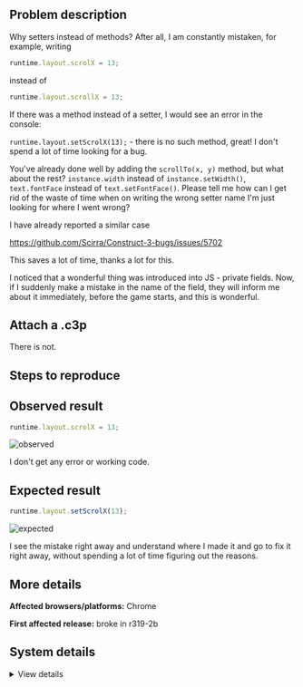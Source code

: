 ## Problem description

Why setters instead of methods? After all, I am constantly mistaken, for example, writing

```javascript
runtime.layout.scrolX = 13;
```

instead of

```javascript
runtime.layout.scrollX = 13;
```

If there was a method instead of a setter, I would see an error in the console:

`runtime.layout.setScrolX(13);` - there is no such method, great! I don't spend a lot of time looking for a bug.

You've already done well by adding the `scrollTo(x, y)` method, but what about the rest? `instance.width` instead of `instance.setWidth()`, `text.fontFace` instead of `text.setFontFace()`. Please tell me how can I get rid of the waste of time when on writing the wrong setter name I'm just looking for where I went wrong?

I have already reported a similar case

https://github.com/Scirra/Construct-3-bugs/issues/5702

This saves a lot of time, thanks a lot for this.

I noticed that a wonderful thing was introduced into JS - private fields. Now, if I suddenly make a mistake in the name of the field, they will inform me about it immediately, before the game starts, and this is wonderful.

## Attach a .c3p

There is not.

## Steps to reproduce



## Observed result

```javascript
runtime.layout.scrolX = 13;
```

![observed](https://user-images.githubusercontent.com/91274932/204441366-49079540-8109-4b9f-8c32-524eb4ea6c6a.png)

I don't get any error or working code.

## Expected result

```javascript
runtime.layout.setScrolX(13);
```

![expected](https://user-images.githubusercontent.com/91274932/204441503-3c2847f3-8486-4990-843d-7b1f4973bef9.png)

I see the mistake right away and understand where I made it and go to fix it right away, without spending a lot of time figuring out the reasons.

## More details



**Affected browsers/platforms:** Chrome

**First affected release:** broke in r319-2b

## System details

<details><summary>View details</summary>

Platform information
Product: Construct 3 r319.2 (beta)
Browser: Chrome 107.0.5304.121
Browser engine: Chromium
Context: browser
Operating system: Windows NT 0.1.0
Device type: desktop
Device pixel ratio: 1
Logical CPU cores: 2
Approx. device memory: 4 GB
User agent: Mozilla/5.0 (Windows NT 6.1; Win64; x64) AppleWebKit/537.36 (KHTML, like Gecko) Chrome/107.0.0.0 Safari/537.36
Language setting: en-US

Local storage
Storage quota (approx): 59 gb
Storage usage (approx): 267 mb (0.4%)
Persistant storage: No

Browser support notes
This list contains missing features that are not required, but could improve performance or user experience if supported.

UI effects are disabled in settings.
WebGL 2+ is not supported. Rendering quality and features may be affected.
WebGL information
Version string: WebGL 1.0 (OpenGL ES 2.0 Chromium)
Numeric version: 1
Supports NPOT textures: partial
Supports GPU profiling: no
Supports highp precision: yes
Vendor: Google Inc. (Intel)
Renderer: ANGLE (Intel, Intel(R) HD Graphics Direct3D9Ex vs_3_0 ps_3_0, igdumdim64.dll)
Major performance caveat: no
Maximum texture size: 8192
Point size range: 1 to 256
Extensions:

ANGLE_instanced_arrays
EXT_blend_minmax
EXT_color_buffer_half_float
EXT_float_blend
EXT_frag_depth
EXT_shader_texture_lod
EXT_texture_filter_anisotropic
EXT_sRGB
KHR_parallel_shader_compile
OES_element_index_uint
OES_fbo_render_mipmap
OES_standard_derivatives
OES_texture_float
OES_texture_float_linear
OES_texture_half_float
OES_texture_half_float_linear
OES_vertex_array_object
WEBGL_color_buffer_float
WEBGL_compressed_texture_s3tc
WEBGL_compressed_texture_s3tc_srgb
WEBGL_debug_renderer_info
WEBGL_debug_shaders
WEBGL_depth_texture
WEBGL_lose_context
WEBGL_multi_draw
Audio information
System sample rate: 48000 Hz
Output channels: 2
Output interpretation: speakers
Supported decode formats:

WebM Opus (audio/webm; codecs=opus)
Ogg Opus (audio/ogg; codecs=opus)
WebM Vorbis (audio/webm; codecs=vorbis)
Ogg Vorbis (audio/ogg; codecs=vorbis)
MPEG-4 AAC (audio/mp4; codecs=mp4a.40.5)
MP3 (audio/mpeg)
FLAC (audio/flac)
PCM WAV (audio/wav; codecs=1)
Supported encode formats:

WebM Opus (audio/webm; codecs=opus)
Video information
Supported decode formats:

WebM AV1 (video/webm; codecs=av01.0.00M.08)
MP4 AV1 (video/mp4; codecs=av01.0.00M.08)
WebM VP9 (video/webm; codecs=vp9)
WebM VP8 (video/webm; codecs=vp8)
Ogg Theora (video/ogg; codecs=theora)
H.264 (video/mp4; codecs=avc1.42E01E)
Supported encode formats:

WebM VP9 (video/webm; codecs=vp9)
WebM VP8 (video/webm; codecs=vp8)

</details>
